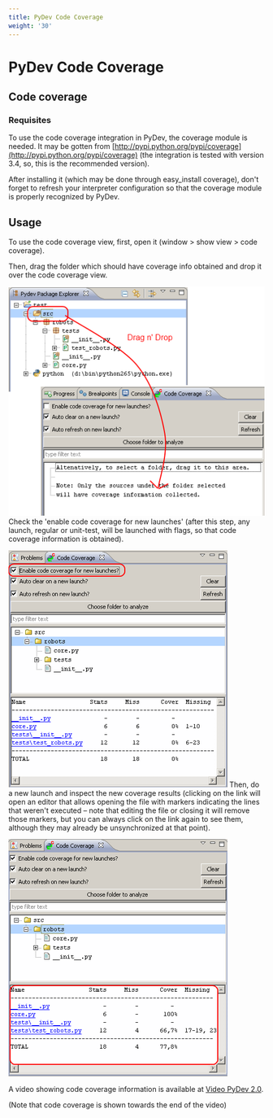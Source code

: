 ```yaml
---
title: PyDev Code Coverage
weight: '30'
---
```


# PyDev Code Coverage

## Code coverage

### Requisites

To use the code coverage integration in PyDev, the coverage module is needed. It may be gotten from [http://pypi.python.org/pypi/coverage](http://pypi.python.org/pypi/coverage) (the integration is tested with version 3.4, so, this is the recommended version).

After installing it (which may be done through easy\_install coverage), don't forget to refresh your interpreter configuration so that the coverage module is properly recognized by PyDev.

## Usage

To use the code coverage view, first, open it (window > show view > code coverage).

Then, drag the folder which should have coverage info obtained and drop it over the code coverage view.

![coverage_view](./coverage_view.png)
Check the 'enable code coverage for new launches' (after this step, any launch, regular or unit-test, will be launched with flags, so that code coverage information is obtained).

![enable_new_launches](./enable_new_launches.png)
Then, do a new launch and inspect the new coverage results (clicking on the link will open an editor that allows opening the file with markers indicating the lines that weren't executed – note that editing the file or closing it will remove those markers, but you can always click on the link again to see them, although they may already be unsynchronized at that point).

![results](./results.png)

A video showing code coverage information is available at [Video PyDev 2.0](http://pydev.org/video_pydev_20.html).

(Note that code coverage is shown towards the end of the video)
